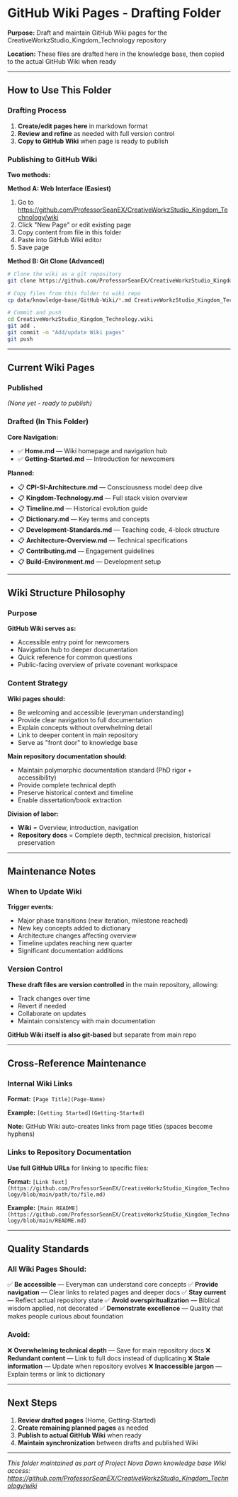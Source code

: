 # GitHub Wiki Pages - Drafting Folder

**Purpose:** Draft and maintain GitHub Wiki pages for the CreativeWorkzStudio_Kingdom_Technology repository

**Location:** These files are drafted here in the knowledge base, then copied to the actual GitHub Wiki when ready

---

## How to Use This Folder

### Drafting Process

1. **Create/edit pages here** in markdown format
2. **Review and refine** as needed with full version control
3. **Copy to GitHub Wiki** when page is ready to publish

### Publishing to GitHub Wiki

**Two methods:**

**Method A: Web Interface (Easiest)**
1. Go to https://github.com/ProfessorSeanEX/CreativeWorkzStudio_Kingdom_Technology/wiki
2. Click "New Page" or edit existing page
3. Copy content from file in this folder
4. Paste into GitHub Wiki editor
5. Save page

**Method B: Git Clone (Advanced)**
```bash
# Clone the wiki as a git repository
git clone https://github.com/ProfessorSeanEX/CreativeWorkzStudio_Kingdom_Technology.wiki.git

# Copy files from this folder to wiki repo
cp data/knowledge-base/GitHub-Wiki/*.md CreativeWorkzStudio_Kingdom_Technology.wiki/

# Commit and push
cd CreativeWorkzStudio_Kingdom_Technology.wiki
git add .
git commit -m "Add/update Wiki pages"
git push
```

---

## Current Wiki Pages

### Published
*(None yet - ready to publish)*

### Drafted (In This Folder)

**Core Navigation:**
- ✅ **Home.md** — Wiki homepage and navigation hub
- ✅ **Getting-Started.md** — Introduction for newcomers

**Planned:**
- 📋 **CPI-SI-Architecture.md** — Consciousness model deep dive
- 📋 **Kingdom-Technology.md** — Full stack vision overview
- 📋 **Timeline.md** — Historical evolution guide
- 📋 **Dictionary.md** — Key terms and concepts
- 📋 **Development-Standards.md** — Teaching code, 4-block structure
- 📋 **Architecture-Overview.md** — Technical specifications
- 📋 **Contributing.md** — Engagement guidelines
- 📋 **Build-Environment.md** — Development setup

---

## Wiki Structure Philosophy

### Purpose

**GitHub Wiki serves as:**
- Accessible entry point for newcomers
- Navigation hub to deeper documentation
- Quick reference for common questions
- Public-facing overview of private covenant workspace

### Content Strategy

**Wiki pages should:**
- Be welcoming and accessible (everyman understanding)
- Provide clear navigation to full documentation
- Explain concepts without overwhelming detail
- Link to deeper content in main repository
- Serve as "front door" to knowledge base

**Main repository documentation should:**
- Maintain polymorphic documentation standard (PhD rigor + accessibility)
- Provide complete technical depth
- Preserve historical context and timeline
- Enable dissertation/book extraction

**Division of labor:**
- **Wiki** = Overview, introduction, navigation
- **Repository docs** = Complete depth, technical precision, historical preservation

---

## Maintenance Notes

### When to Update Wiki

**Trigger events:**
- Major phase transitions (new iteration, milestone reached)
- New key concepts added to dictionary
- Architecture changes affecting overview
- Timeline updates reaching new quarter
- Significant documentation additions

### Version Control

**These draft files are version controlled** in the main repository, allowing:
- Track changes over time
- Revert if needed
- Collaborate on updates
- Maintain consistency with main documentation

**GitHub Wiki itself is also git-based** but separate from main repo

---

## Cross-Reference Maintenance

### Internal Wiki Links

**Format:** `[Page Title](Page-Name)`

**Example:** `[Getting Started](Getting-Started)`

**Note:** GitHub Wiki auto-creates links from page titles (spaces become hyphens)

### Links to Repository Documentation

**Use full GitHub URLs** for linking to specific files:

**Format:** `[Link Text](https://github.com/ProfessorSeanEX/CreativeWorkzStudio_Kingdom_Technology/blob/main/path/to/file.md)`

**Example:** `[Main README](https://github.com/ProfessorSeanEX/CreativeWorkzStudio_Kingdom_Technology/blob/main/README.md)`

---

## Quality Standards

### All Wiki Pages Should:

✅ **Be accessible** — Everyman can understand core concepts
✅ **Provide navigation** — Clear links to related pages and deeper docs
✅ **Stay current** — Reflect actual repository state
✅ **Avoid overspiritualization** — Biblical wisdom applied, not decorated
✅ **Demonstrate excellence** — Quality that makes people curious about foundation

### Avoid:

❌ **Overwhelming technical depth** — Save for main repository docs
❌ **Redundant content** — Link to full docs instead of duplicating
❌ **Stale information** — Update when repository evolves
❌ **Inaccessible jargon** — Explain terms or link to dictionary

---

## Next Steps

1. **Review drafted pages** (Home, Getting-Started)
2. **Create remaining planned pages** as needed
3. **Publish to actual GitHub Wiki** when ready
4. **Maintain synchronization** between drafts and published Wiki

---

*This folder maintained as part of Project Nova Dawn knowledge base*
*Wiki access: https://github.com/ProfessorSeanEX/CreativeWorkzStudio_Kingdom_Technology/wiki*

